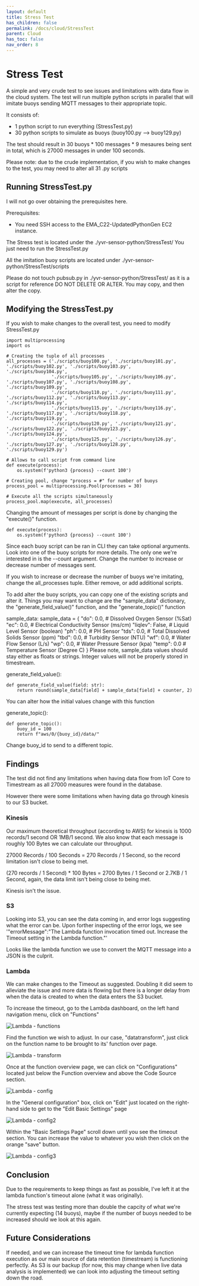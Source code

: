 ```yaml
---
layout: default
title: Stress Test
has_children: false
permalink: /docs/cloud/StressTest
parent: Cloud
has_toc: false
nav_order: 8
---
```


# Stress Test

A simple and very crude test to see issues and limitations with data flow in the cloud system. The test will run multiple python scripts in parallel that will imitate buoys sending MQTT messages to their appropriate topic.

It consists of:
- 1 python script to run everything (StressTest.py)
- 30 python scripts to simulate as buoys (buoy100.py --> buoy129.py)

The test should result in 30 buoys \* 100 messages \* 9 mesaures being sent in total, which is 27000 messages in under 100 seconds.

Please note: due to the crude implementation, if you wish to make changes to the test, you may need to alter all 31 .py scripts

## Running StressTest.py

I will not go over obtaining the prerequisites here.

Prerequisites:
- You need SSH access to the EMA_C22-UpdatedPythonGen EC2 instance.

The Stress test is located under the ./yvr-sensor-python/StressTest/
You just need to run the StressTest.py

All the imitation buoy scripts are located under ./yvr-sensor-python/StressTest/scripts

Please do not touch pubsub.py in ./yvr-sensor-python/StressTest/ as it is a script for reference DO NOT DELETE OR ALTER. You may copy, and then alter the copy.

## Modifying the StressTest.py
If you wish to make changes to the overall test, you need to modify StressTest.py

```
import multiprocessing
import os

# Creating the tuple of all processes
all_processes = ('./scripts/buoy100.py', './scripts/buoy101.py', './scripts/buoy102.py', './scripts/buoy103.py', './scripts/buoy104.py',
                 './scripts/buoy105.py', './scripts/buoy106.py', './scripts/buoy107.py', './scripts/buoy108.py', './scripts/buoy109.py',
                 './scripts/buoy110.py', './scripts/buoy111.py', './scripts/buoy112.py', './scripts/buoy113.py', './scripts/buoy114.py',
                 './scripts/buoy115.py', './scripts/buoy116.py', './scripts/buoy117.py', './scripts/buoy118.py', './scripts/buoy119.py',
                 './scripts/buoy120.py', './scripts/buoy121.py', './scripts/buoy122.py', './scripts/buoy123.py', './scripts/buoy124.py',
                 './scripts/buoy125.py', './scripts/buoy126.py', './scripts/buoy127.py', './scripts/buoy128.py', './scripts/buoy129.py')

# Allows to call script from command line
def execute(process):
    os.system(f'python3 {process} --count 100')

# Creating pool, change "process = #" for number of buoys
process_pool = multiprocessing.Pool(processes = 30)

# Execute all the scripts simultaneously
process_pool.map(execute, all_processes)

```

Changing the amount of messages per script is done by changing the "execute()" function.
```
def execute(process):
    os.system(f'python3 {process} --count 100')
```
Since each buoy script can be ran in CLI they can take optional arguments. Look into one of the buoy scripts for more details.
The only one we're interested in is the --count argument. Change the number to increase or decrease number of messages sent.

If you wish to increase or decrease the number of buoys we're imitating, change the all_processes tuple. Either remove, or add additional scripts.

To add alter the buoy scripts, you can copy one of the existing scripts and alter it. Things you may want to change are the "sample_data" dictionary, the "generate_field_value()" function, and the "generate_topic()" function

sample_data:
sample_data = {
    "do": 0.0,  # Dissolved Oxygen Sensor (%Sat)
    "ec": 0.0,  # Electrical Conductivity Sensor (ms/cm)
    "liqlev": False,  # Liquid Level Sensor (boolean)
    "ph": 0.0,  # PH Sensor
    "tds": 0.0,  # Total Dissolved Solids Sensor (ppm)
    "tbd": 0.0,  # Turbidity Sensor (NTU)
    "wf": 0.0,  # Water Flow Sensor (L/s)
    "wp": 0.0,  # Water Pressure Sensor (kpa)
    "temp": 0.0  # Temperature Sensor (Degree C)
}
Please note, sample_data values should stay either as floats or strings. Integer values will not be properly stored in timestream.

generate_field_value():
```
def generate_field_value(field: str):
    return round(sample_data[field] + sample_data[field] + counter, 2)
```
You can alter how the initial values change with this function

generate_topic():
```
def generate_topic():
    buoy_id = 100
    return f"aws/0/{buoy_id}/data/"
```
Change buoy_id to send to a different topic.

## Findings
The test did not find any limitations when having data flow from IoT Core to Timestream as all 27000 measures were found in the database.

However there were some limitations when having data go through kinesis to our S3 bucket.
### Kinesis
Our maximum theoretical throughput (according to AWS) for kinesis is 1000 records/1 second OR 1MB/1 second. We also know that each message is roughly 100 Bytes we can calculate our throughput.

27000 Records / 100 Seconds = 270 Records / 1 Second, so the record limitation isn't close to being met.

(270 records / 1 Second) * 100 Bytes = 2700 Bytes / 1 Second or 2.7KB / 1 Second, again, the data limit isn't being close to being met.

Kinesis isn't the issue.

### S3
Looking into S3, you can see the data coming in, and error logs suggesting what the error can be. Upon forther inspecting of the error logs, we see '"errorMessage":"The Lambda function invocation timed out. Increase the Timeout setting in the Lambda function."'

Looks like the lambda function we use to convert the MQTT message into a JSON is the culprit.

### Lambda
We can make changes to the Timeout as suggested. Doubling it did seem to alleviate the issue and more data is flowing but there is a longer delay from when the data is created to when the data enters the S3 bucket.

To increase the timeout, go to the Lambda dashboard, on the left hand navigation menu, click on "Functions"

![Lambda - functions](https://raw.githubusercontent.com/BCIT-Reseach-Long-Term-ISSP/bcit-reseach-long-term-issp.github.io/master/cloud/assets/Lambda_transform.PNG)

Find the function we wish to adjust. In our case, "datatransform", just click on the function name to be brought to its' function over page.

![Lambda - transform](https://raw.githubusercontent.com/BCIT-Reseach-Long-Term-ISSP/bcit-reseach-long-term-issp.github.io/master/cloud/assets/Lambda_functions.PNG)

Once at the function overview page, we can click on "Configurations" located just below the Function overview and above the Code Source section.

![Lambda - config](https://raw.githubusercontent.com/BCIT-Reseach-Long-Term-ISSP/bcit-reseach-long-term-issp.github.io/master/cloud/assets/Lambda_config.PNG)

In the "General configuration" box, click on "Edit" just located on the right-hand side to get to the "Edit Basic Settings" page

![Lambda - config2](https://raw.githubusercontent.com/BCIT-Reseach-Long-Term-ISSP/bcit-reseach-long-term-issp.github.io/master/cloud/assets/Lambda_config2.PNG)

Within the "Basic Settings Page" scroll down until you see the timeout section. You can increase the value to whatever you wish then click on the orange "save" button.

![Lambda - config3](https://raw.githubusercontent.com/BCIT-Reseach-Long-Term-ISSP/bcit-reseach-long-term-issp.github.io/master/cloud/assets/Lambda_config3.PNG)


## Conclusion
Due to the requirements to keep things as fast as possible, I've left it at the lambda function's timeout alone (what it was originally).

The stress test was testing more than double the capcity of what we're currently expecting (14 buoys), maybe if the number of buoys needed to be increased should we look at this again.

## Future Considerations
If needed, and we can increase the timeout time for lambda function execution as our main source of data retention (timestream) is functioning perfectly. As S3 is our backup (for now, this may change when live data analysis is implemented) we can look into adjusting the timeout setting down the road.


